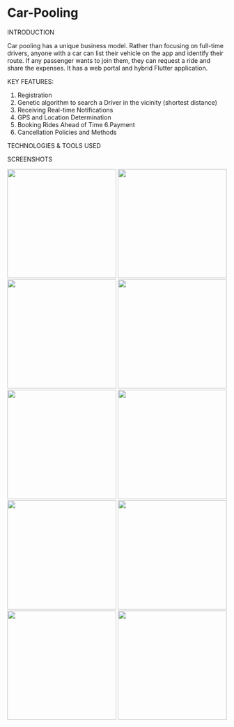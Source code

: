 # Car-Pooling


INTRODUCTION

Car pooling has a unique business model. Rather than focusing on full-time drivers, anyone with a car can list their vehicle on the app and identify their route. If any passenger wants to join them, they can request a ride and share the expenses. It has a web portal and hybrid Flutter application.

KEY FEATURES:
1. Registration
2. Genetic algorithm to search a Driver in the vicinity (shortest distance)
3. Receiving Real-time Notifications
4. GPS and Location Determination
5. Booking Rides Ahead of Time
6.Payment
7. Cancellation Policies and Methods

TECHNOLOGIES & TOOLS USED

SCREENSHOTS

<img src = "1.jpg" width ="250" /> <img src = "2.jpg" width ="250" /> <img src = "3.jpg" width ="250" /> <img src = "4.jpg" width ="250" /> <img src = "5.jpg" width ="250" /> <img src = "6.jpg" width ="250" /> <img src = "7.jpg" width ="250" /> <img src = "8.jpg" width ="250" /> <img src = "9.jpg" width ="250" /> <img src = "10.jpg" width ="250" /> 
